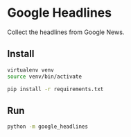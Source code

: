 # Google Headlines

Collect the headlines from Google News.

## Install

```bash
virtualenv venv
source venv/bin/activate

pip install -r requirements.txt
```

## Run

```bash
python -m google_headlines
```
